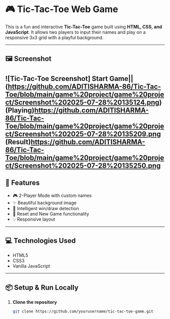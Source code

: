 # 🎮 Tic-Tac-Toe Web Game

This is a fun and interactive **Tic-Tac-Toe** game built using **HTML, CSS, and JavaScript**. It allows two players to input their names and play on a responsive 3x3 grid with a playful background.

---

## 🖼️ Screenshot

![Tic-Tac-Toe Screenshot] Start Game||(https://github.com/ADITISHARMA-86/Tic-Tac-Toe/blob/main/game%20project/game%20project/Screenshot%202025-07-28%20135124.png)
(Playing)https://github.com/ADITISHARMA-86/Tic-Tac-Toe/blob/main/game%20project/game%20project/Screenshot%202025-07-28%20135209.png
(Result)https://github.com/ADITISHARMA-86/Tic-Tac-Toe/blob/main/game%20project/game%20project/Screenshot%202025-07-28%20135250.png
---

## 🚀 Features

- 🎮 2-Player Mode with custom names
- ✨ Beautiful background image
- 🧠 Intelligent win/draw detection
- 🔄 Reset and New Game functionality
- 💡 Responsive layout

---

## 💻 Technologies Used

- HTML5  
- CSS3  
- Vanilla JavaScript  

---

## 📦 Setup & Run Locally

1. **Clone the repository**
   ```bash
   git clone https://github.com/yourusername/tic-tac-toe-game.git
